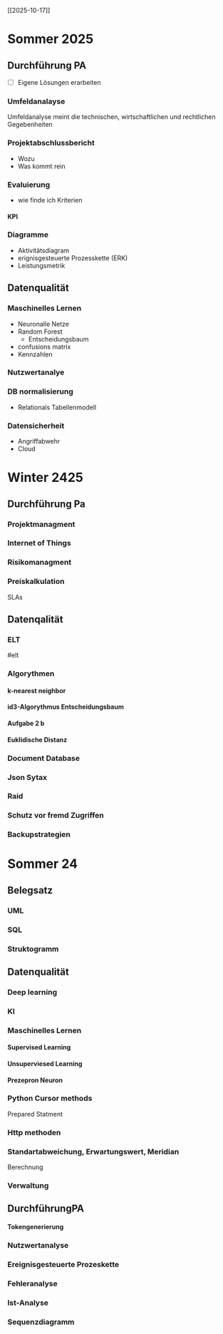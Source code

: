 [[2025-10-17]]
# Sommer 2025 
## Durchführung PA
- [ ] Eigene Lösungen erarbeiten
### Umfeldanalayse
Umfeldanalyse meint die technischen, wirtschaftlichen und rechtlichen Gegebenheiten

### Projektabschlussbericht
- Wozu
- Was kommt rein
### Evaluierung
- wie finde ich Kriterien
#### KPI
### Diagramme
- Aktivitätsdiagram
- erignisgesteuerte Prozesskette (ERK)
- Leistungsmetrik
## Datenqualität
### Maschinelles Lernen
- Neuronalle Netze
- Random Forest
	- Entscheidungsbaum
- confusions matrix
- Kennzahlen
### Nutzwertanalye
### DB normalisierung
- Relationals Tabellenmodell
### Datensicherheit
- Angriffabwehr
- Cloud
# Winter 2425
## Durchführung Pa
### Projektmanagment
### Internet of Things
### Risikomanagment
### Preiskalkulation
SLAs
## Datenqalität
### ELT
#elt 
### Algorythmen
#### k-nearest neighbor
#### id3-Algorythmus Entscheidungsbaum
#### Aufgabe 2 b
#### Euklidische Distanz
### Document Database
### Json Sytax
### Raid
### Schutz vor fremd Zugriffen
### Backupstrategien

# Sommer 24
## Belegsatz
### UML
### SQL
### Struktogramm
## Datenqualität
### Deep learning
### KI
### Maschinelles Lernen
#### Supervised Learning
#### Unsuperviesed Learning
#### Prezepron Neuron
### Python Cursor methods
Prepared Statment
### Http methoden
### Standartabweichung, Erwartungswert, Meridian
Berechnung
### Verwaltung
## DurchführungPA
#### Tokengenerierung
### Nutzwertanalyse
### Ereignisgesteuerte Prozeskette
### Fehleranalyse
### Ist-Analyse
### Sequenzdiagramm

